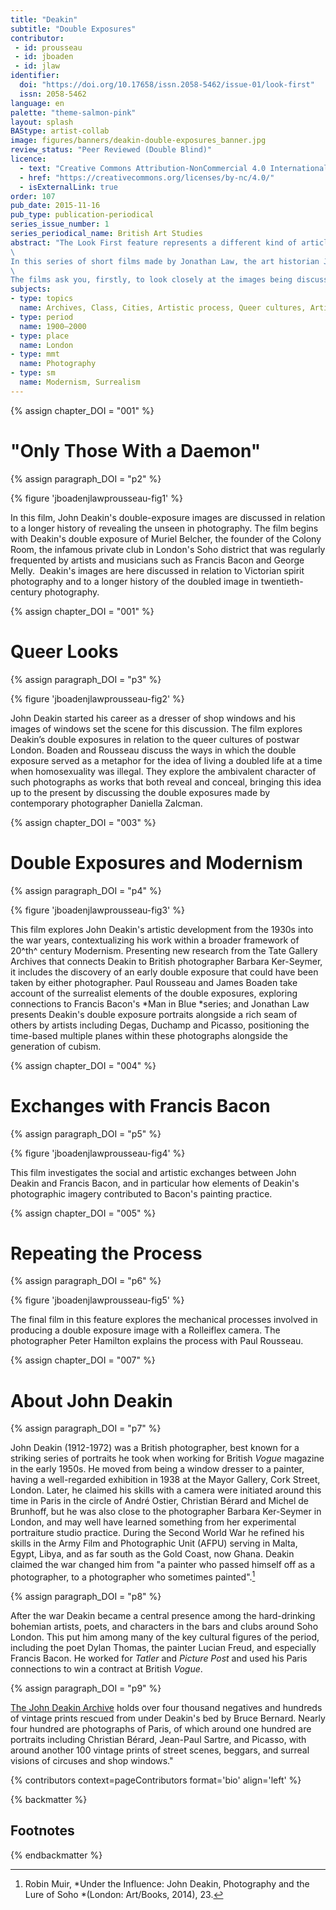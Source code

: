 ```yaml
---
title: "Deakin"
subtitle: "Double Exposures"
contributor: 
 - id: prousseau
 - id: jboaden
 - id: jlaw
identifier:
  doi: "https://doi.org/10.17658/issn.2058-5462/issue-01/look-first"
  issn: 2058-5462
language: en
palette: "theme-salmon-pink"
layout: splash
BAStype: artist-collab
image: figures/banners/deakin-double-exposures_banner.jpg
review_status: "Peer Reviewed (Double Blind)"
licence:
  - text: "Creative Commons Attribution-NonCommercial 4.0 International (CC BY-NC 4.0)"
  - href: "https://creativecommons.org/licenses/by-nc/4.0/"
  - isExternalLink: true
order: 107
pub_date: 2015-11-16
pub_type: publication-periodical
series_issue_number: 1
series_periodical_name: British Art Studies
abstract: "The Look First feature represents a different kind of article to its companions in *British Art Studies*; one that is pre-eminently visual and necessarily collaborative, and that is made possible by the digital format of the journal.
\
In this series of short films made by Jonathan Law, the art historian James Boaden, and the curator of The John Deakin Archive, Paul Rousseau, discuss the double-exposure images made by the photographer John Deakin (1912-1972) in the 1950s and 1960s.
\
The films ask you, firstly, to look closely at the images being discussed. Each one begins with a sustained and intense shot of a single image before opening up to a wide-ranging discussion about Deakin, double exposures, and photography."
subjects:
- type: topics
  name: Archives, Class, Cities, Artistic process, Queer cultures, Artistic collaboration, Networks
- type: period
  name: 1900–2000
- type: place
  name: London
- type: mmt
  name: Photography
- type: sm
  name: Modernism, Surrealism
---
```


{% assign chapter_DOI = "001" %}

# "Only Those With a Daemon"

{% assign paragraph_DOI = "p2" %}

{% figure 'jboadenjlawprousseau-fig1' %}

In this film, John Deakin's double-exposure images are discussed in relation to a longer history of revealing the unseen in photography. The film begins with Deakin's double exposure of Muriel Belcher, the founder of the Colony Room, the infamous private club in London's Soho district that was regularly frequented by artists and musicians such as Francis Bacon and George Melly.  Deakin's images are here discussed in relation to Victorian spirit photography and to a longer history of the doubled image in twentieth-century photography.

{% assign chapter_DOI = "001" %}

# Queer Looks

{% assign paragraph_DOI = "p3" %}

{% figure 'jboadenjlawprousseau-fig2' %}

John Deakin started his career as a dresser of shop windows and his images of windows set the scene for this discussion. The film explores Deakin’s double exposures in relation to the queer cultures of postwar London. Boaden and Rousseau discuss the ways in which the double exposure served as a metaphor for the idea of living a doubled life at a time when homosexuality was illegal. They explore the ambivalent character of such photographs as works that both reveal and conceal, bringing this idea up to the present by discussing the double exposures made by contemporary photographer Daniella Zalcman.

{% assign chapter_DOI = "003" %}

# Double Exposures and Modernism

{% assign paragraph_DOI = "p4" %}

{% figure 'jboadenjlawprousseau-fig3' %}

This film explores John Deakin's artistic development from the 1930s into the war years, contextualizing his work within a broader framework of 20^th^ century Modernism. Presenting new research from the Tate Gallery Archives that connects Deakin to British photographer Barbara Ker-Seymer, it includes the discovery of an early double exposure that could have been taken by either photographer. Paul Rousseau and James Boaden take account of the surrealist elements of the double exposures, exploring connections to Francis Bacon's *Man in Blue *series; and Jonathan Law presents Deakin's double exposure portraits alongside a rich seam of others by artists including Degas, Duchamp and Picasso, positioning the time-based multiple planes within these photographs alongside the generation of cubism.

{% assign chapter_DOI = "004" %}

# Exchanges with Francis Bacon

{% assign paragraph_DOI = "p5" %}

{% figure 'jboadenjlawprousseau-fig4' %}

This film investigates the social and artistic exchanges between John Deakin and Francis Bacon, and in particular how elements of Deakin\'s photographic imagery contributed to Bacon\'s painting practice.

{% assign chapter_DOI = "005" %}

# Repeating the Process

{% assign paragraph_DOI = "p6" %}

{% figure 'jboadenjlawprousseau-fig5' %}

The final film in this feature explores the mechanical processes involved in producing a double exposure image with a Rolleiflex camera. The photographer Peter Hamilton explains the process with Paul Rousseau.

{% assign chapter_DOI = "007" %}

# About John Deakin

{% assign paragraph_DOI = "p7" %}

John Deakin (1912-1972) was a British photographer, best known for a striking series of portraits he took when working for British *Vogue* magazine in the early 1950s. He moved from being a window dresser to a painter, having a well-regarded exhibition in 1938 at the Mayor Gallery, Cork Street, London. Later, he claimed his skills with a camera were initiated around this time in Paris in the circle of André Ostier, Christian Bérard and Michel de Brunhoff, but he was also close to the photographer Barbara Ker-Seymer in London, and may well have learned something from her experimental portraiture studio practice. During the Second World War he refined his skills in the Army Film and Photographic Unit (AFPU) serving in Malta, Egypt, Libya, and as far south as the Gold Coast, now Ghana. Deakin claimed the war changed him from "a painter who passed himself off as a photographer, to a photographer who sometimes painted".[^1]

{% assign paragraph_DOI = "p8" %}

After the war Deakin became a central presence among the hard-drinking bohemian artists, poets, and characters in the bars and clubs around Soho London. This put him among many of the key cultural figures of the period, including the poet Dylan Thomas, the painter Lucian Freud, and especially Francis Bacon. He worked for *Tatler* and *Picture Post* and used his Paris connections to win a contract at British *Vogue*.

{% assign paragraph_DOI = "p9" %}

[The John Deakin Archive](http://thejohndeakinarchive.co.uk) holds over four thousand negatives and hundreds of vintage prints rescued from under Deakin's bed by Bruce Bernard. Nearly four hundred are photographs of Paris, of which around one hundred are portraits including Christian Bérard, Jean-Paul Sartre, and Picasso, with around another 100 vintage prints of street scenes, beggars, and surreal visions of circuses and shop windows."

{% contributors context=pageContributors format='bio' align='left' %}

{% backmatter %}

## Footnotes

[^1]: Robin Muir, *Under the Influence: John Deakin, Photography and the Lure of Soho *(London: Art/Books, 2014), 23.

{% endbackmatter %}